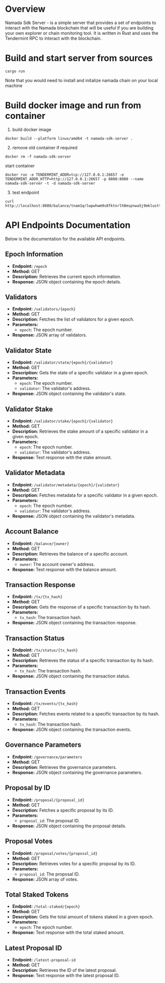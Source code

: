 # Overview
Namada Sdk Server - is a simple server that provides a set of endpoints to interact with the Namada blockchain that will be useful if you are building your own explorer or chain monitoring tool. It is written in Rust and uses the Tendermint RPC to interact with the blockchain.

# Build and start server from sources
```
cargo run
```
Note that you would need to install and initalize namada chain on your local machine
# Build docker image and run from container
1. build docker image
```
docker build --platform linux/amd64 -t namada-sdk-server .
```
2. remove old container if required
```
docker rm -f namada-sdk-server
```

start container
```
docker run -e TENDERMINT_ADDR=tcp://127.0.0.1:26657 -e TENDERMINT_ADDR_HTTP=http://127.0.0.1:26657 -p 8080:8080 --name namada-sdk-server -t -d namada-sdk-server
```
3. test endpoint
```
curl http://localhost:8080/balance/tnam1qrlwpwhwm9s8fktnrlh0mspnwa5j9mklustt8a5h
```
# API Endpoints Documentation

Below is the documentation for the available API endpoints.

## Epoch Information

- **Endpoint:** `/epoch`
- **Method:** GET
- **Description:** Retrieves the current epoch information.
- **Response:** JSON object containing the epoch details.

## Validators

- **Endpoint:** `/validators/{epoch}`
- **Method:** GET
- **Description:** Fetches the list of validators for a given epoch.
- **Parameters:**
  - `epoch`: The epoch number.
- **Response:** JSON array of validators.

## Validator State

- **Endpoint:** `/validator/state/{epoch}/{validator}`
- **Method:** GET
- **Description:** Gets the state of a specific validator in a given epoch.
- **Parameters:**
  - `epoch`: The epoch number.
  - `validator`: The validator's address.
- **Response:** JSON object containing the validator's state.

## Validator Stake

- **Endpoint:** `/validator/stake/{epoch}/{validator}`
- **Method:** GET
- **Description:** Retrieves the stake amount of a specific validator in a given epoch.
- **Parameters:**
  - `epoch`: The epoch number.
  - `validator`: The validator's address.
- **Response:** Text response with the stake amount.

## Validator Metadata

- **Endpoint:** `/validator/metadata/{epoch}/{validator}`
- **Method:** GET
- **Description:** Fetches metadata for a specific validator in a given epoch.
- **Parameters:**
  - `epoch`: The epoch number.
  - `validator`: The validator's address.
- **Response:** JSON object containing the validator's metadata.

## Account Balance

- **Endpoint:** `/balance/{owner}`
- **Method:** GET
- **Description:** Retrieves the balance of a specific account.
- **Parameters:**
  - `owner`: The account owner's address.
- **Response:** Text response with the balance amount.

## Transaction Response

- **Endpoint:** `/tx/{tx_hash}`
- **Method:** GET
- **Description:** Gets the response of a specific transaction by its hash.
- **Parameters:**
  - `tx_hash`: The transaction hash.
- **Response:** JSON object containing the transaction response.

## Transaction Status

- **Endpoint:** `/tx/status/{tx_hash}`
- **Method:** GET
- **Description:** Retrieves the status of a specific transaction by its hash.
- **Parameters:**
  - `tx_hash`: The transaction hash.
- **Response:** JSON object containing the transaction status.

## Transaction Events

- **Endpoint:** `/tx/events/{tx_hash}`
- **Method:** GET
- **Description:** Fetches events related to a specific transaction by its hash.
- **Parameters:**
  - `tx_hash`: The transaction hash.
- **Response:** JSON object containing the transaction events.

## Governance Parameters

- **Endpoint:** `/governance/parameters`
- **Method:** GET
- **Description:** Retrieves the governance parameters.
- **Response:** JSON object containing the governance parameters.

## Proposal by ID

- **Endpoint:** `/proposal/{proposal_id}`
- **Method:** GET
- **Description:** Fetches a specific proposal by its ID.
- **Parameters:**
  - `proposal_id`: The proposal ID.
- **Response:** JSON object containing the proposal details.

## Proposal Votes

- **Endpoint:** `/proposal/votes/{proposal_id}`
- **Method:** GET
- **Description:** Retrieves votes for a specific proposal by its ID.
- **Parameters:**
  - `proposal_id`: The proposal ID.
- **Response:** JSON array of votes.

## Total Staked Tokens

- **Endpoint:** `/total-staked/{epoch}`
- **Method:** GET
- **Description:** Gets the total amount of tokens staked in a given epoch.
- **Parameters:**
  - `epoch`: The epoch number.
- **Response:** Text response with the total staked amount.

## Latest Proposal ID

- **Endpoint:** `/latest-proposal-id`
- **Method:** GET
- **Description:** Retrieves the ID of the latest proposal.
- **Response:** Text response with the latest proposal ID.